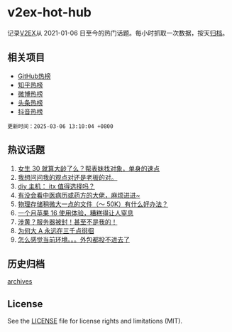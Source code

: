 # v2ex-hot-hub

 记录[V2EX](https://www.v2ex.com/)从 2021-01-06 日至今的热门话题。每小时抓取一次数据，按天[归档](archives)。
 
 ## 相关项目

- [GitHub热榜](https://github.com/snaildev/github-hot-hub)
- [知乎热榜](https://github.com/snaildev/zhihu-hot-hub)
- [微博热榜](https://github.com/snaildev/weibo-hot-hub)
- [头条热榜](https://github.com/snaildev/toutiao-hot-hub)
- [抖音热榜](https://github.com/snaildev/douyin-hot-hub)


 `更新时间：2025-03-06 13:10:04 +0800`

## 热议话题

1. [女生 30 就算大龄了么？帮表妹找对象，单身的速点](https://www.v2ex.com/t/1116129)
1. [我想问问我的观点对还是老板的对。](https://www.v2ex.com/t/1116043)
1. [diy 主机： itx 值得选择吗？](https://www.v2ex.com/t/1116225)
1. [有没会看中医病历或药方的大佬，麻烦进进~](https://www.v2ex.com/t/1116270)
1. [物理存储稍微大一点的文件（～ 50K）有什么好办法？](https://www.v2ex.com/t/1116125)
1. [一个月苹果 16 使用体验，糟糕得让人窒息](https://www.v2ex.com/t/1116287)
1. [涉黄？服务器被封！甚至不是我的！](https://www.v2ex.com/t/1116268)
1. [为何大 A 永远在三千点徘徊](https://www.v2ex.com/t/1116226)
1. [怎么感觉当前环境。。。外包都投不进去了](https://www.v2ex.com/t/1116047)

## 历史归档

[archives](archives)

## License

See the [LICENSE](LICENSE) file for license rights and limitations (MIT).
